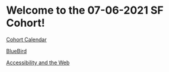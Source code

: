 # Welcome to the 07-06-2021 SF Cohort!

[Cohort Calendar](https://docs.google.com/spreadsheets/d/1mHboOfVuC_Kr6PNbeoaajlkssyz5r-QYIbCNKpDxhV0/edit?usp=sharing)

[BlueBird](https://github.com/appacademy/bluebird-sf-jul-2021/tree/main)

[Accessibility and the Web](https://docs.google.com/presentation/d/1Q7sa3baGNAnQB4FRtS0p8KTgxRXOvn5y-laDh3uVaCE/edit#slide=id.p)

